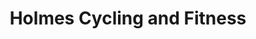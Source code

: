 ---
title: "Holmes Cycling and Fitness"
url: /camp-hill/holmes-cycling-and-fitness/
shop: bicycle
---